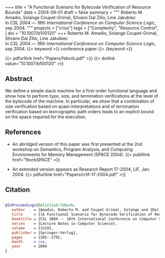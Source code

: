 +++
title = "A Functional Scenario for Bytecode Verification of Resource Bounds"
date = 2004-09-01
draft = false
summary = """
Roberto M. Amadio, Solange Coupet-Grimal, Silvano Dal Zilio, Line Jakubiec <br />
In _CSL 2004_ — _18th International Conference on Computer Science Logic_, sep 2004.
"""
projects = ["criss"]
tags = ["Complexity", "Resource Control", ]
doi = "10.1007/b100120"
+++
Roberto M. Amadio, Solange Coupet-Grimal, Silvano Dal Zilio, Line Jakubiec <br />
In _CSL 2004_ — _18th International Conference on Computer Science Logic_, sep 2004.
{{< keyword >}} conference paper {{< /keyword >}}


{{< pdfurllink href="Papers/fsbvrb.pdf" >}}
{{< doilink value="10.1007/b100120" >}}

## Abstract
We define a simple stack machine for a first-order functional language and show how to
        perform type, size, and termination verifications at the level of the bytecode of the
        machine. In particular, we show that a combination of size verification based on
        quasi-interpretations and of termination verification based on lexicographic path orders
        leads to an explicit bound on the space required for the execution.


## References
 * An abridged version of this paper was first
      presented at the 2nd workshop on Semantics, Program Analysis, and
      Computing Environments for Memory Management (SPACE 2004).
{{< publilink href="fbvrbSPACE" >}}


 * An extended version appears as Research Report
      17-2004, LIF, Jan. 2004.
{{< pdfurllink href="Papers/rrlif-17-2004.pdf" >}}




## Citation

```bibtex

@InProceedings{DalzilioS:fsbvrb,
   author    = {Amadio, Roberto M. and Coupet-Grimal, Solange and {Dal Zilio}, Silvano and Jakubiec, Line},
   title     = {{A Functional Scenario for Bytecode Verification of Resource Bounds}},
   booktitle = {CSL 2004 -- 18th International Conference on Computer Science Logic},
   series    = {Lecture Notes in Computer Science},
   volume    = {3210},
   publisher = {Springer-Verlag},
   pages     = {265--279},
   month     = sep, 
   year      = 2004
}

````
